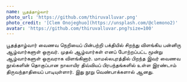 ```yaml
---
name: பூதத்தாழ்வார்
photo_url: 'https://github.com/thiruvalluvar.png'
photo_credit: '[Clem Onojeghuo](https://unsplash.com/@clemono2)'
avatar: 'https://github.com/thiruvalluvar.png?size=100'
---
```

பூதத்தாழ்வார் வைணவ நெறியைப் பின்பற்றி பக்தியில் சிறந்து விளங்கிய பன்னிரு ஆழ்வார்களுள் ஒருவர். முதல் ஆழ்வார்கள் எனப் போற்றப்பட்ட மூன்று ஆழ்வார்களுள் ஒருவராக விளங்கினார். மாமல்லபுரத்தில் பிறந்த இவர் வைணவ நூல்களின் தொகுப்பான நாலாயிர திவ்வியப் பிரபந்தங்களில் உள்ள இரண்டாம் திருவந்தாதியைப் பாடியுள்ளார். இது நூறு வெண்பாக்களால் ஆனது.